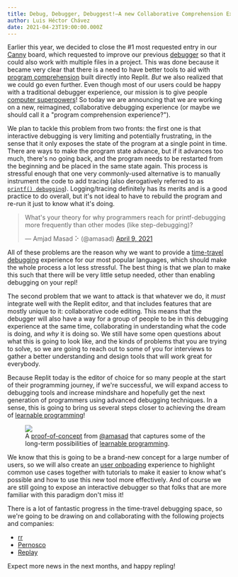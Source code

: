 ```yaml
---
title: Debug, Debugger, Debuggest!—A new Collaborative Comprehension Experience
author: Luis Héctor Chávez
date: 2021-04-23T19:00:00.000Z
---
```

Earlier this year, we decided to close the #1 most requested entry in our [Canny](https://replit.canny.io/) board, which requested to improve our previous [debugger](https://blog.replit.com/python-debugger) so that it could also work with multiple files in a project. This was done because it became very clear that there is a need to have better tools to aid with [program comprehension](https://en.wikipedia.org/wiki/Program_comprehension) built directly into Replit. _But_ we also realized that we could go even further. Even though most of our users could be happy with a traditional debugger experience, our mission is to give people [computer superpowers](https://blog.replit.com/seriesa)! So today we are announcing that we are working on a new, reimagined, collaborative debugging experience (or maybe we should call it a "program comprehension experience?").

We plan to tackle this problem from two fronts: the first one is that interactive debugging is very limiting and potentially frustrating, in the sense that it only exposes the state of the program at a single point in time. There are ways to make the program state advance, but if it advances too much, there's no going back, and the program needs to be restarted from the beginning and be placed in the same state again. This process is stressful enough that one very commonly-used alternative is to manually instrument the code to add tracing (also derogatively referred to as [`printf() debugging`](https://everything2.com/title/printf%2528%2529%2520debugging)). Logging/tracing definitely has its merits and is a good practice to do overall, but it's not ideal to have to rebuild the program and re-run it just to know what it's doing.

<blockquote class="twitter-tweet"><p lang="en" dir="ltr">What&#39;s your theory for why programmers reach for printf-debugging more frequently than other modes (like step-debugging)?</p>&mdash; Amjad Masad ⠕ (@amasad) <a href="https://twitter.com/amasad/status/1380559800598077440?ref_src=twsrc%5Etfw">April 9, 2021</a></blockquote> <script async src="https://platform.twitter.com/widgets.js" charset="utf-8"></script>

All of these problems are the reason why we want to provide a [time-travel debugging](https://en.wikipedia.org/wiki/Time_travel_debugging) experience for our most popular languages, which should make the whole process a lot less stressful. The best thing is that we plan to make this such that there will be very little setup needed, other than enabling debugging on your repl!

The second problem that we want to attack is that whatever we do, it _must_ integrate well with the Replit editor, and that includes features that are mostly unique to it: collaborative code editing. This means that the debugger will also have a way for a group of people to be in this debugging experience at the same time, collaborating in understanding what the code is doing, and _why_ it is doing so. We still have some open questions about what this is going to look like, and the kinds of problems that you are trying to solve, so we are going to reach out to some of you for interviews to gather a better understanding and design tools that will work great for everybody.

Because Replit today is the editor of choice for so many people at the start of their programming journey, if we're successful, we will expand access to debugging tools and increase mindshare and hopefully get the next generation of programmers using advanced debugging techniques. In a sense, this is going to bring us several steps closer to achieving the dream of [learnable programming](http://worrydream.com/LearnableProgramming/)!

<figure>
  <image src="https://blog.replit.com/images/debuggest/learnable.gif" >
  <figcaption>A <a href="https://amasad.github.io/learnable-programming-demo/">proof-of-concept</a> from <a href="https://twitter.com/amasad">@amasad</a> that captures some of the long-term possibilities of <a href=" https://amasad.me/learnable">learnable programming</a>.</figcaption>
</figure>

We know that this is going to be a brand-new concept for a large number of users, so we will also create an [user onboading](https://en.wikipedia.org/wiki/User_onboarding) experience to highlight common use cases together with tutorials to make it easier to know what's possible and how to use this new tool more effectively. And of course we are still going to expose an interactive debugger so that folks that are more familiar with this paradigm don't miss it!

There is a lot of fantastic progress in the time-travel debugging space, so we're going to be drawing on and collaborating with the following projects and companies:

- [rr](https://rr-project.org/)
- [Pernosco](https://pernos.co/)
- [Replay](https://replay.io)

Expect more news in the next months, and happy repling!